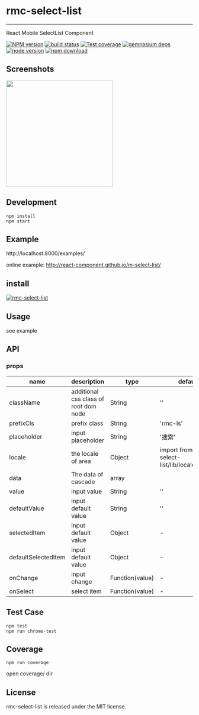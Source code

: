# rmc-select-list
---

React Mobile SelectList Component


[![NPM version][npm-image]][npm-url]
[![build status][travis-image]][travis-url]
[![Test coverage][coveralls-image]][coveralls-url]
[![gemnasium deps][gemnasium-image]][gemnasium-url]
[![node version][node-image]][node-url]
[![npm download][download-image]][download-url]

[npm-image]: http://img.shields.io/npm/v/rmc-select-list.svg?style=flat-square
[npm-url]: http://npmjs.org/package/rmc-select-list
[travis-image]: https://img.shields.io/travis/react-component/m-select-list.svg?style=flat-square
[travis-url]: https://travis-ci.org/react-component/m-select-list
[coveralls-image]: https://img.shields.io/coveralls/react-component/m-select-list.svg?style=flat-square
[coveralls-url]: https://coveralls.io/r/react-component/m-select-list?branch=master
[gemnasium-image]: http://img.shields.io/gemnasium/react-component/m-select-list.svg?style=flat-square
[gemnasium-url]: https://gemnasium.com/react-component/m-select-list
[node-image]: https://img.shields.io/badge/node.js-%3E=_0.10-green.svg?style=flat-square
[node-url]: http://nodejs.org/download/
[download-image]: https://img.shields.io/npm/dm/rmc-select-list.svg?style=flat-square
[download-url]: https://npmjs.org/package/rmc-select-list


## Screenshots

<img src="https://os.alipayobjects.com/rmsportal/keVOoENeYgcDGRj.png" width="288"/>


## Development

```
npm install
npm start
```

## Example

http://localhost:8000/examples/

online example: http://react-component.github.io/m-select-list/

## install

[![rmc-select-list](https://nodei.co/npm/rmc-select-list.png)](https://npmjs.org/package/rmc-select-list)

## Usage

see example

## API

### props

| name     | description    | type     | default      |
|----------|----------------|----------|--------------|
|className | additional css class of root dom node | String | '' |
|prefixCls | prefix class | String | 'rmc-ls' |
|placeholder | input placeholder | String | '搜索' |
|locale | the locale of area | Object | import from 'rmc-select-list/lib/locale/zh_CN' |
|data | The data of cascade | array  |  |
|value | input value | String  | '' |
|defaultValue | input default value | String  | '' |
|selectedItem | input default value | Object  | - |
|defaultSelectedItem | input default value | Object  | - |
|onChange | input change | Function(value) | - |
|onSelect | select item | Function(value) | - |

## Test Case

```
npm test
npm run chrome-test
```

## Coverage

```
npm run coverage
```

open coverage/ dir

## License

rmc-select-list is released under the MIT license.
